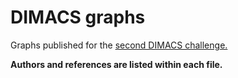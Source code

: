 # DIMACS graphs

Graphs published for the [second DIMACS challenge.](http://archive.dimacs.rutgers.edu/Challenges/)

**Authors and references are listed within each file.**
